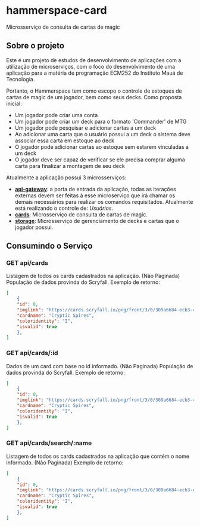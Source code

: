 # hammerspace-card

Microsserviço de consulta de cartas de magic

## Sobre o projeto

Este é um projeto de estudos de desenvolvimento de aplicações com a utilização de microserviços, com o foco do desenvolvimento de uma aplicação para a matéria de programação ECM252 do Instituto Mauá de Tecnologia.

Portanto, o Hammerspace tem como escopo o controle de estoques de cartas de magic de um jogador, bem como seus decks. Como proposta inicial:

- Um jogador pode criar uma conta
- Um jogador pode criar um deck para o formato 'Commander' de MTG
- Um jogador pode pesquisar e adicionar cartas a um deck
- Ao adicionar uma carta que o usuário possui a um deck o sistema deve associar essa carta em estoque ao deck
- O jogador pode adicionar cartas ao estoque sem estarem vinculadas a um deck
- O jogador deve ser capaz de verificar se ele precisa comprar alguma carta para finalizar a montagem de seu deck

Atualmente a aplicação possui 3 microsserviços:

- **[api-gateway](https://github.com/Do-Khu/hammerspace-api)**: a porta de entrada da aplicação, todas as iterações externas devem ser feitas à esse microserviço que irá chamar os demais necessários para realizar os comandos requisitados. Atualmente está realizando o controle de: *Usuários*.
- **[cards](https://github.com/Do-Khu/hammerspace-card)**: Microsserviço de consulta de cartas de magic.
- **[storage](https://github.com/Do-Khu/hammerspace-storage)**: Microsserviço de gerenciamento de decks e cartas que o jogador possui.

## Consumindo o Serviço

### GET api/cards

Listagem de todos os cards cadastrados na aplicação. (Não Paginada)
População de dados provinda do Scryfall.
Exemplo de retorno:

``` JSON
[
    {
    "id": 0,
    "imglink": "https://cards.scryfall.io/png/front/3/0/309a6684-ecb3-491c-899a-3aa15a51130b.png?1658363316",
    "cardname": "Cryptic Spires",
    "coloridentity": "I",
    "isvalid": true
    },
]
```

### GET api/cards/:id

Dados de um card com base no id informado. (Não Paginada)
População de dados provinda do Scryfall.
Exemplo de retorno:

``` JSON
[
    {
    "id": 0,
    "imglink": "https://cards.scryfall.io/png/front/3/0/309a6684-ecb3-491c-899a-3aa15a51130b.png?1658363316",
    "cardname": "Cryptic Spires",
    "coloridentity": "I",
    "isvalid": true
    },
]
```

### GET api/cards/search/:name

Listagem de todos os cards cadastrados na aplicação que contém o nome informado. (Não Paginada)
Exemplo de retorno:

``` JSON
[
    {
    "id": 0,
    "imglink": "https://cards.scryfall.io/png/front/3/0/309a6684-ecb3-491c-899a-3aa15a51130b.png?1658363316",
    "cardname": "Cryptic Spires",
    "coloridentity": "I",
    "isvalid": true
    },
]
```
